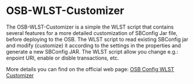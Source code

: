 OSB-WLST-Customizer
===================

The OSB-WLST-Customizer is a simple the WLST script that contains several features for a more detailed customization of SBConfig Jar file, before deploying to the OSB. The WLST script to read existing SBConfig jar and modify (customize) it according to the settings in the properties and generate a new SBConfig JAR. The WLST script allow you change e.g.: enpoint URI, enable or disble transactions, etc. 

More details you can find on the official web page: [OSB Config WLST Customizer](http://osb-config-wlst-customizer.tomecode.com/)
